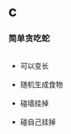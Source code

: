 # c<br>
<h3>简单贪吃蛇</h3>
<ul>
  <li>可以变长</li>
  <li>随机生成食物</li>
  <li>碰墙挂掉</li>
  <li>碰自己挂掉</li>
</ul>
